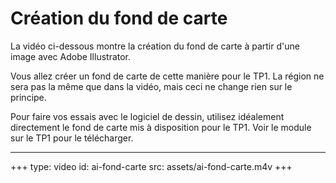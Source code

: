 # Création du fond de carte

La vidéo ci-dessous montre la création du fond de carte à partir d'une image avec Adobe Illustrator.

Vous allez créer un fond de carte de cette manière pour le TP1. La région ne sera pas la même que dans la vidéo, mais ceci ne change rien sur le principe.

Pour faire vos essais avec le logiciel de dessin, utilisez idéalement directement le fond de carte mis à disposition pour le TP1. Voir le module sur le TP1 pour le télécharger.

---

+++
type: video
id: ai-fond-carte
src: assets/ai-fond-carte.m4v
+++
